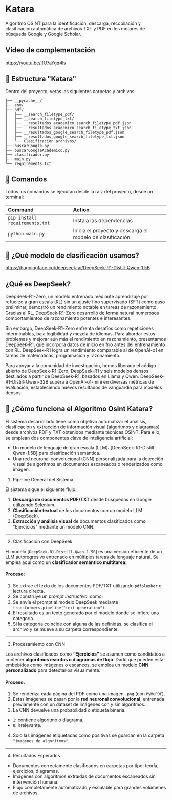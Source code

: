 # Katara
Algoritmo OSINT para la identificación, descarga, recopilación y clasificación automática de archivos TXT y PDF en los motores de búsqueda Google y Google Scholar.

## Video de complementación
https://youtu.be/ifU7aYgq4ls 

## 🚀 Estructura "Katara"

Dentro del proyecto, verás las siguientes carpetas y archivos:

```text
├── __pycache__/
├── env/
├── pdf/
│   ├── __search_filetype_pdf/
│   ├── __search_filetype_txt/
│   ├── __resultados_academico_search_filetype_pdf.json
│   ├── __resultados_academico_search_filetype_txt.json
│   ├── __resultados_google_search_filetype_pdf.json
│   ├── __resultados_google_search_filetype_txt.json
│   └── Clasificaciòn archivos/
├── buscarGoogle.py
├── buscarGoogleAcademico.py
├── clasificador.py
├── main.py
└── requirements.txt
```

## 🧞 Comandos

Todos los comandos se ejecutan desde la raíz del proyecto, desde un terminal:

| Command                             | Action                                                        |
| :-----------------------------------| :-------------------------------------------------------------|
| `pip install requirements.txt`      | Instala las dependencias                                      |
| `python main.py`                    | Inicia el proyecto y descarga el modelo de clasificaciòn      |

## 👀 ¿Què modelo de clasificaciòn usamos?

https://huggingface.co/deepseek-ai/DeepSeek-R1-Distill-Qwen-1.5B 

## ¿Qué es DeepSeek?

DeepSeek-R1-Zero, un modelo entrenado mediante aprendizaje por refuerzo a gran escala (RL) sin un ajuste fino supervisado (SFT) como paso preliminar, demostró un rendimiento notable en tareas de razonamiento. Gracias al RL, DeepSeek-R1-Zero desarrolló de forma natural numerosos comportamientos de razonamiento potentes e interesantes.

Sin embargo, DeepSeek-R1-Zero enfrenta desafíos como repeticiones interminables, baja legibilidad y mezcla de idiomas. Para abordar estos problemas y mejorar aún más el rendimiento en razonamiento, presentamos DeepSeek-R1, que incorpora datos de inicio en frío antes del entrenamiento con RL. DeepSeek-R1 logra un rendimiento comparable al de OpenAI-o1 en tareas de matemáticas, programación y razonamiento.

Para apoyar a la comunidad de investigación, hemos liberado el código abierto de DeepSeek-R1-Zero, DeepSeek-R1 y seis modelos densos destilados a partir de DeepSeek-R1, basados en Llama y Qwen. DeepSeek-R1-Distill-Qwen-32B supera a OpenAI-o1-mini en diversas métricas de evaluación, estableciendo nuevos resultados de vanguardia para modelos densos.

## 👀 ¿Còmo funciona el Algoritmo Osint Katara?

El sistema desarrollado tiene como objetivo automatizar el análisis, clasificación y extracción de información visual (algoritmos y diagramas) desde archivos PDF y TXT obtenidos mediante técnicas OSINT. Para ello, se emplean dos componentes clave de inteligencia artificial:

- Un modelo de lenguaje de gran escala (LLM): [DeepSeek-R1-Distill-Qwen-1.5B] para clasificación semántica.
- Una red neuronal convolucional (CNN) personalizada para la detección visual de algoritmos en documentos escaneados o renderizados como imagen.

1. Pipeline General del Sistema

El sistema sigue el siguiente flujo:

1. **Descarga de documentos PDF/TXT** desde búsquedas en Google utilizando Selenium.
2. **Clasificación textual** de los documentos con un modelo LLM (DeepSeek).
3. **Extracción y análisis visual** de documentos clasificados como "Ejercicios" mediante un modelo CNN.

---

2. Clasificación con DeepSeek

El modelo [`DeepSeek-R1-Distill-Qwen-1.5B`] es una versión eficiente de un LLM autoregresivo entrenado en múltiples tareas de lenguaje natural. Se emplea aquí como un **clasificador semántico multitarea**:

#### Proceso:

1. Se extrae el texto de los documentos PDF/TXT utilizando `pdfplumber` o lectura directa.
2. Se construye un *prompt instructivo*, como:
3. Se envía el prompt al modelo DeepSeek mediante `transformers.pipeline("text-generation")`.
4. El resultado es un texto generado por el modelo donde se infiere una categoría.
5. Si la categoría coincide con alguna de las definidas, se clasifica el archivo y se mueve a su carpeta correspondiente.

---

3. Procesamiento con CNN

Los archivos clasificados como **“Ejercicios”** se asumen como candidatos a contener **algoritmos escritos o diagramas de flujo**. Dado que pueden estar embebidos como imágenes o escaneos, se emplea un modelo **CNN personalizado** para detectarlos visualmente.

#### Proceso:

1. Se renderiza cada página del PDF como una imagen `.png` (con `PyMuPDF`).
2. Estas imágenes se pasan por la **red neuronal convolucional**, entrenada previamente con un dataset de imágenes con y sin algoritmos.
3. La CNN devuelve una probabilidad o etiqueta binaria:
- `1`: contiene algoritmo o diagrama.
- `0`: irrelevante.
4. Solo las imágenes etiquetadas como positivas se guardan en la carpeta `"imagenes de algoritmos"`.

---

4. Resultados Esperados

- Documentos correctamente clasificados en carpetas por tipo: teoría, ejercicios, diagramas.
- Imágenes con algoritmos extraídas de documentos escaneados sin intervención humana.
- Flujo completamente automatizado y escalable para grandes volúmenes de archivos.


